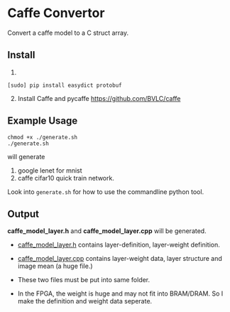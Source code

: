 # Caffe Convertor

Convert a caffe model to a C struct array.


## Install


1.
```shell
[sudo] pip install easydict protobuf
```

2. Install Caffe and pycaffe https://github.com/BVLC/caffe


## Example Usage

```shell
chmod +x ./generate.sh
./generate.sh  
```

will generate
1. google lenet for mnist
2. caffe cifar10 quick train network.

Look into `generate.sh` for how to use the commandline python tool.



## Output

**caffe_model_layer.h** and **caffe_model_layer.cpp** will be generated.


- [caffe_model_layer.h](https://bitbucket.org/xyz0/vcnn-caffe-convertor/src/ac6cbb20e669a383092049fe81e0d69b35dfc6b9/output/mnist/caffe_model_layer.h?at=master&fileviewer=file-view-default) contains layer-definition, layer-weight definition.

-  [caffe_model_layer.cpp](https://bitbucket.org/xyz0/vcnn-caffe-convertor/raw/ac6cbb20e669a383092049fe81e0d69b35dfc6b9/output/mnist/caffe_model_weight.h) contains layer-weight data, layer structure and image mean (a huge file.)


- These two files must be put into same folder.



- In the FPGA, the weight is huge and may not fit into BRAM/DRAM. So I make the definition and weight data seperate.
